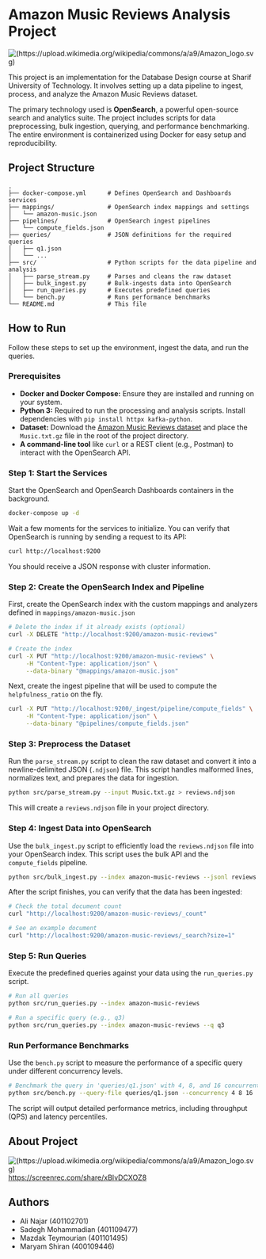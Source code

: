 # Amazon Music Reviews Analysis Project

![(https://upload.wikimedia.org/wikipedia/commons/a/a9/Amazon_logo.svg)](https://cdn.mos.cms.futurecdn.net/Ahm7PJ4fbUzqdz7B7ANnzb-970-80.jpg.webp)





This project is an implementation for the Database Design course at Sharif University of Technology. It involves setting up a data pipeline to ingest, process, and analyze the Amazon Music Reviews dataset.

The primary technology used is **OpenSearch**, a powerful open-source search and analytics suite. The project includes scripts for data preprocessing, bulk ingestion, querying, and performance benchmarking. The entire environment is containerized using Docker for easy setup and reproducibility.

## Project Structure

    .
    ├── docker-compose.yml      # Defines OpenSearch and Dashboards services
    ├── mappings/               # OpenSearch index mappings and settings
    │   └── amazon-music.json
    ├── pipelines/              # OpenSearch ingest pipelines
    │   └── compute_fields.json
    ├── queries/                # JSON definitions for the required queries
    │   ├── q1.json
    │   └── ...
    ├── src/                    # Python scripts for the data pipeline and analysis
    │   ├── parse_stream.py     # Parses and cleans the raw dataset
    │   ├── bulk_ingest.py      # Bulk-ingests data into OpenSearch
    │   ├── run_queries.py      # Executes predefined queries
    │   └── bench.py            # Runs performance benchmarks
    └── README.md               # This file

## How to Run

Follow these steps to set up the environment, ingest the data, and run the queries.

### Prerequisites

* **Docker and Docker Compose:** Ensure they are installed and running on your system.
* **Python 3:** Required to run the processing and analysis scripts. Install dependencies with `pip install httpx kafka-python`.
* **Dataset:** Download the [Amazon Music Reviews dataset](http://snap.stanford.edu/data/web-Amazon.html) and place the `Music.txt.gz` file in the root of the project directory.
* **A command-line tool** like `curl` or a REST client (e.g., Postman) to interact with the OpenSearch API.

### Step 1: Start the Services

Start the OpenSearch and OpenSearch Dashboards containers in the background.

```bash
docker-compose up -d
```

Wait a few moments for the services to initialize. You can verify that OpenSearch is running by sending a request to its API:

```bash
curl http://localhost:9200
```

You should receive a JSON response with cluster information.

### Step 2: Create the OpenSearch Index and Pipeline
First, create the OpenSearch index with the custom mappings and analyzers defined in `mappings/amazon-music.json`
```bash
# Delete the index if it already exists (optional)
curl -X DELETE "http://localhost:9200/amazon-music-reviews"

# Create the index
curl -X PUT "http://localhost:9200/amazon-music-reviews" \
     -H "Content-Type: application/json" \
     --data-binary "@mappings/amazon-music.json"
```

Next, create the ingest pipeline that will be used to compute the `helpfulness_ratio` on the fly.
```bash
curl -X PUT "http://localhost:9200/_ingest/pipeline/compute_fields" \
     -H "Content-Type: application/json" \
     --data-binary "@pipelines/compute_fields.json"
```
### Step 3: Preprocess the Dataset
Run the `parse_stream.py` script to clean the raw dataset and convert it into a newline-delimited JSON (`.ndjson`) file. This script handles malformed lines, normalizes text, and prepares the data for ingestion.

```bash
python src/parse_stream.py --input Music.txt.gz > reviews.ndjson
```
This will create a `reviews.ndjson` file in your project directory.
### Step 4: Ingest Data into OpenSearch
Use the `bulk_ingest.py` script to efficiently load the `reviews.ndjson` file into your OpenSearch index. This script uses the bulk API and the `compute_fields` pipeline.

```bash
python src/bulk_ingest.py --index amazon-music-reviews --jsonl reviews.ndjson --pipeline compute_fields
```
After the script finishes, you can verify that the data has been ingested:
```bash
# Check the total document count
curl "http://localhost:9200/amazon-music-reviews/_count"

# See an example document
curl "http://localhost:9200/amazon-music-reviews/_search?size=1"
```

### Step 5: Run Queries
Execute the predefined queries against your data using the `run_queries.py` script.
```bash
# Run all queries
python src/run_queries.py --index amazon-music-reviews

# Run a specific query (e.g., q3)
python src/run_queries.py --index amazon-music-reviews --q q3
```

### Run Performance Benchmarks
Use the `bench.py` script to measure the performance of a specific query under different concurrency levels.
```bash
# Benchmark the query in 'queries/q1.json' with 4, 8, and 16 concurrent clients
python src/bench.py --query-file queries/q1.json --concurrency 4 8 16
```

The script will output detailed performance metrics, including throughput (QPS) and latency percentiles.

## About Project
![(https://upload.wikimedia.org/wikipedia/commons/a/a9/Amazon_logo.svg)](https://screenrec.com/share/xBIvDCXOZ8)
https://screenrec.com/share/xBIvDCXOZ8

## Authors
- Ali Najar (401102701)
- Sadegh Mohammadian (401109477)
- Mazdak Teymourian (401101495)
- Maryam Shiran (400109446)
